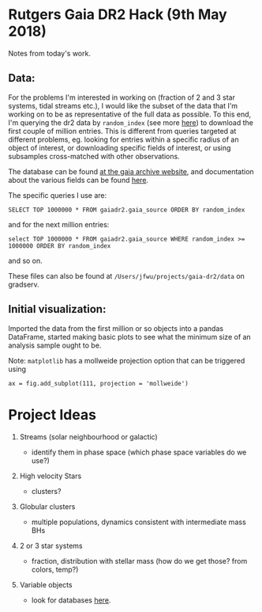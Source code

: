 # Rutgers Gaia DR2 Hack (9th May 2018)

Notes from today's work.

## Data:

For the problems I'm interested in working on (fraction of 2 and 3 star systems, tidal streams etc.), I would like the subset of the data that I'm working on to be as representative of the full data as possible. To this end, I'm querying the dr2 data by `random_index` (see more [here](https://gea.esac.esa.int/archive/documentation/GDR2/Gaia_archive/chap_datamodel/sec_dm_main_tables/ssec_dm_gaia_source.html#gaia_source-random_index)) to download the first couple of million entries. This is different from queries targeted at different problems, eg. looking for entries within a specific radius of an object of interest, or downloading specific fields of interest, or using subsamples cross-matched with other observations.

The database can be found [at the gaia archive website](https://gea.esac.esa.int/archive/), and documentation about the various fields can be found [here](http://gea.esac.esa.int/archive/documentation/GDR2/).

The specific queries I use are:

    SELECT TOP 1000000 * FROM gaiadr2.gaia_source ORDER BY random_index

and for the next million entries:

    select TOP 1000000 * FROM gaiadr2.gaia_source WHERE random_index >= 1000000 ORDER BY random_index

and so on.

These files can also be found at `/Users/jfwu/projects/gaia-dr2/data` on gradserv.

## Initial visualization:

Imported the data from the first million or so objects into a pandas DataFrame, started making basic plots to see what the minimum size of an analysis sample ought to be.

Note: `matplotlib` has a mollweide projection option that can be triggered using

    ax = fig.add_subplot(111, projection = 'mollweide')

# Project Ideas

1. Streams (solar neighbourhood or galactic)
    - identify them in phase space (which phase space variables do we use?)

2. High velocity Stars
    - clusters?

3. Globular clusters
    - multiple populations, dynamics consistent with intermediate mass BHs

4. 2 or 3 star systems
    - fraction, distribution with stellar mass (how do we get those? from colors, temp?)

5. Variable objects
    - look for databases [here](http://cdn.gea.esac.esa.int/Gaia/gdr2/).
